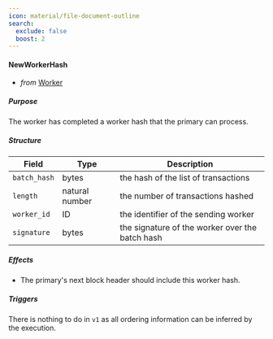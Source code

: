 ```yaml
---
icon: material/file-document-outline
search:
  exclude: false
  boost: 2
---
```


#### NewWorkerHash

- _from_ [Worker](../index.md)

##### Purpose

<!-- --8<-- [start:blurb] -->
The worker has completed a worker hash that the primary can process.
<!-- --8<-- [end:blurb] -->

##### Structure

| Field        | Type           | Description                                     |
|--------------|----------------|-------------------------------------------------|
| `batch_hash` | bytes          | the hash of the list of transactions            |
| `length`     | natural number | the number of transactions hashed               |
| `worker_id`  | ID             | the identifier of the sending worker            |
| `signature`  | bytes          | the signature of the worker over the batch hash |

##### Effects

- The primary's next block header should include this worker hash.

##### Triggers

There is nothing to do in `v1`
as all ordering information can be inferred by the execution.
<!--
- to [Primary](../primary.md): [`HeaderAnnouncement`](./header-announcement.md)
  `if` this worker hash completes a block header
  `then` announce the header to all (relevant) primaries
-->
